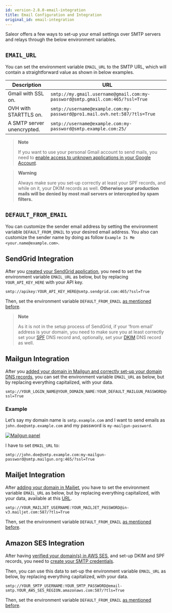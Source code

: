 ```yaml
---
id: version-2.8.0-email-integration
title: Email Configuration and Integration
original_id: email-integration
---
```


Saleor offers a few ways to set-up your email settings over SMTP servers and relays through the below environment variables.


## `EMAIL_URL`

You can set the environment variable `EMAIL_URL` to the SMTP URL, which will contain a straightforward value as shown in below examples.

| Description | URL |
| --- | --- |
| Gmail with SSL on. | `smtp://my.gmail.username@gmail.com:my-password@smtp.gmail.com:465/?ssl=True` |
| OVH with STARTTLS on. | `smtp://username@example.com:my-password@pro1.mail.ovh.net:587/?tls=True` |
| A SMTP server unencrypted. | `smtp://username@example.com:my-password@smtp.example.com:25/` |

> **Note**
>
> If you want to use your personal Gmail account to send mails, you need to [enable access to unknown applications in your Google Account](https://myaccount.google.com/lesssecureapps).

> **Warning**
>
> Always make sure you set-up correctly at least your SPF records, and while on it, your DKIM records as well. **Otherwise your production mails will be denied by most mail servers or intercepted by spam filters.**


## `DEFAULT_FROM_EMAIL`

You can customize the sender email address by setting the environment variable `DEFAULT_FROM_EMAIL` to your desired email address. You also can customize the sender name by doing as follow `Example Is Me <your.name@example.com>`.


## SendGrid Integration

After you [created your SendGrid application](https://app.sendgrid.com/guide/integrate/langs/smtp), you need to set the environment variable `EMAIL_URL` as below, but by replacing `YOUR_API_KEY_HERE` with your API key.

```
smtp://apikey:YOUR_API_KEY_HERE@smtp.sendgrid.com:465/?ssl=True
```

Then, set the environment variable `DEFAULT_FROM_EMAIL` [as mentioned before](/docs/guides/email-integration#default_from_email).

> **Note**
>
> As it is not in the setup process of SendGrid, if your ‘from email’ address is your domain, you need to make sure you at least correctly set your [SPF](https://sendgrid.com/docs/Glossary/spf.html) DNS record and, optionally, set your [DKIM](https://sendgrid.com/docs/Glossary/dkim.html) DNS record as well.


## Mailgun Integration

After you [added your domain in Mailgun and correctly set-up your domain DNS records](https://app.mailgun.com/app/domains/new), you can set the environment variable `EMAIL_URL` as below, but by replacing everything capitalized, with your data.

```
smtp://YOUR_LOGIN_NAME@YOUR_DOMAIN_NAME:YOUR_DEFAULT_MAILGUN_PASSWORD@smtp.mailgun.org:465/?ssl=True
```


### Example

Let’s say my domain name is `smtp.example.com` and I want to send emails as `john.doe@smtp.example.com` and my password is `my-mailgun-password`.

[![Mailgun panel](assets/guides-email-integration/1.png)](assets/guides-email-integration/1.png)

I have to set `EMAIL_URL` to:

```
smtp://john.doe@smtp.example.com:my-mailgun-password@smtp.mailgun.org:465/?ssl=True
```


## Mailjet Integration

After [adding your domain in Mailjet](https://app.mailjet.com/account/sender/domain#create-domain), you have to set the environment variable `EMAIL_URL` as below, but by replacing everything capitalized, with your data, available at this [URL](https://app.mailjet.com/account/setup).

```
smtp://YOUR_MAILJET_USERNAME:YOUR_MAILJET_PASSWORD@in-v3.mailjet.com:587/?tls=True
```

Then, set the environment variable `DEFAULT_FROM_EMAIL` [as mentioned before](/docs/guides/email-integration#default_from_email).


## Amazon SES Integration

After having [verified your domain(s) in AWS SES](https://eu-west-1.console.aws.amazon.com/ses/home#verified-senders-domain:), and set-up DKIM and SPF records, you need to [create your SMTP credentials](https://eu-west-1.console.aws.amazon.com/ses/home#smtp-settings:).

Then, you can use this data to set-up the environment variable `EMAIL_URL` as below, by replacing everything capitalized, with your data.

```
smtp://YOUR_SMTP_USERNAME:YOUR_SMTP_PASSWORD@email-smtp.YOUR_AWS_SES_REGION.amazonaws.com:587/?tls=True
```

Then, set the environment variable `DEFAULT_FROM_EMAIL` [as mentioned before](/docs/guides/email-integration#default_from_email).